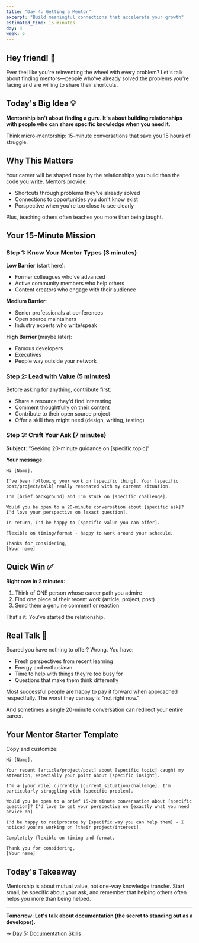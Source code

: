 ```yaml
---
title: "Day 4: Getting a Mentor"
excerpt: "Build meaningful connections that accelerate your growth"
estimated_time: 15 minutes
day: 4
week: 6
---
```


## Hey friend! 👋

Ever feel like you're reinventing the wheel with every problem? Let's talk about finding mentors—people who've already solved the problems you're facing and are willing to share their shortcuts.

## Today's Big Idea 💡

**Mentorship isn't about finding a guru. It's about building relationships with people who can share specific knowledge when you need it.**

Think micro-mentorship: 15-minute conversations that save you 15 hours of struggle.

## Why This Matters

Your career will be shaped more by the relationships you build than the code you write. Mentors provide:

- Shortcuts through problems they've already solved
- Connections to opportunities you don't know exist
- Perspective when you're too close to see clearly

Plus, teaching others often teaches you more than being taught.

## Your 15-Minute Mission

### Step 1: Know Your Mentor Types (3 minutes)

**Low Barrier** (start here):

- Former colleagues who've advanced
- Active community members who help others
- Content creators who engage with their audience

**Medium Barrier**:

- Senior professionals at conferences
- Open source maintainers
- Industry experts who write/speak

**High Barrier** (maybe later):

- Famous developers
- Executives
- People way outside your network

### Step 2: Lead with Value (5 minutes)

Before asking for anything, contribute first:

- Share a resource they'd find interesting
- Comment thoughtfully on their content
- Contribute to their open source project
- Offer a skill they might need (design, writing, testing)

### Step 3: Craft Your Ask (7 minutes)

**Subject**: "Seeking 20-minute guidance on [specific topic]"

**Your message**:

```
Hi [Name],

I've been following your work on [specific thing]. Your [specific post/project/talk] really resonated with my current situation.

I'm [brief background] and I'm stuck on [specific challenge]. 

Would you be open to a 20-minute conversation about [specific ask]? I'd love your perspective on [exact question].

In return, I'd be happy to [specific value you can offer].

Flexible on timing/format - happy to work around your schedule.

Thanks for considering,
[Your name]
```

## Quick Win ✅

**Right now in 2 minutes:**

1. Think of ONE person whose career path you admire
2. Find one piece of their recent work (article, project, post)
3. Send them a genuine comment or reaction

That's it. You've started the relationship.

## Real Talk 💬

Scared you have nothing to offer? Wrong. You have:

- Fresh perspectives from recent learning
- Energy and enthusiasm
- Time to help with things they're too busy for
- Questions that make them think differently

Most successful people are happy to pay it forward when approached respectfully. The worst they can say is "not right now."

And sometimes a single 20-minute conversation can redirect your entire career.

## Your Mentor Starter Template

Copy and customize:

```
Hi [Name],

Your recent [article/project/post] about [specific topic] caught my attention, especially your point about [specific insight].

I'm a [your role] currently [current situation/challenge]. I'm particularly struggling with [specific problem].

Would you be open to a brief 15-20 minute conversation about [specific question]? I'd love to get your perspective on [exactly what you need advice on].

I'd be happy to reciprocate by [specific way you can help them] - I noticed you're working on [their project/interest].

Completely flexible on timing and format.

Thank you for considering,
[Your name]
```

## Today's Takeaway

Mentorship is about mutual value, not one-way knowledge transfer. Start small, be specific about your ask, and remember that helping others often helps you more than being helped.

---

**Tomorrow: Let's talk about documentation (the secret to standing out as a developer).**

→ [Day 5: Documentation Skills](./05-documentation-skills)

